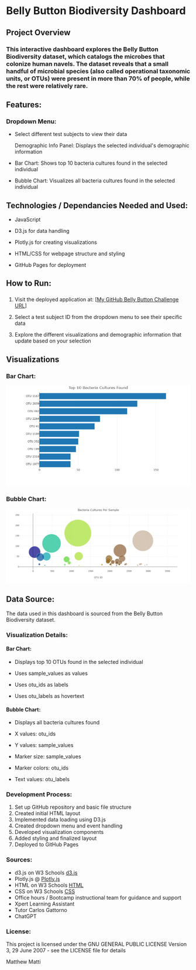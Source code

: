 # Belly Button Biodiversity Dashboard

## Project Overview
### This interactive dashboard explores the Belly Button Biodiversity dataset, which catalogs the microbes that colonize human navels. The dataset reveals that a small handful of microbial species (also called operational taxonomic units, or OTUs) were present in more than 70% of people, while the rest were relatively rare.

## Features:
### Dropdown Menu: 
* Select different test subjects to view their data

  Demographic Info Panel: Displays the selected individual's demographic information

* Bar Chart: Shows top 10 bacteria cultures found in the selected individual

* Bubble Chart: Visualizes all bacteria cultures found in the selected individual

## Technologies / Dependancies Needed and Used:
* JavaScript

* D3.js for data handling

* Plotly.js for creating visualizations

* HTML/CSS for webpage structure and styling

* GitHub Pages for deployment

## How to Run:
###
1. Visit the deployed application at: [[My GitHub Belly Button Challenge URL](https://github.com/realmattimatt/belly-button-challenge.git)]

2. Select a test subject ID from the dropdown menu to see their specific data

3. Explore the different visualizations and demographic information that update based on your selection


## Visualizations
### Bar Chart:
![Top 10 Bacteria Cultures](images/bar_chart.png)

### Bubble Chart:
![Bacteria Cultures Per Sample](images/bubble_chart.png)


## Data Source:
The data used in this dashboard is sourced from the Belly Button Biodiversity dataset.


### Visualization Details:
#### Bar Chart:

* Displays top 10 OTUs found in the selected
individual

* Uses sample_values as values

* Uses otu_ids as labels

* Uses otu_labels as hovertext

#### Bubble Chart:
* Displays all bacteria cultures found

* X values: otu_ids

* Y values: sample_values

* Marker size: sample_values

* Marker colors: otu_ids

* Text values: otu_labels

### Development Process:
1. Set up GitHub repository and basic file structure
2. Created initial HTML layout
3. Implemented data loading using D3.js
4. Created dropdown menu and event handling
5. Developed visualization components
6. Added styling and finalized layout
7. Deployed to GitHub Pages
   

### Sources:

* d3.js on W3 Schools [d3.js](https://www.w3schools.com/js/js_graphics_d3js.asp)
* Plotly.js @ [Plotly.js](https://plotly.com/javascript/)
* HTML on W3 Schools [HTML](https://www.w3schools.com/html/)
* CSS on W3 Schools [CSS](https://www.w3schools.com/css/)
* Office hours / Bootcamp instructional team for guidance and support
* Xpert Learning Assistant
* Tutor Carlos Gattorno
* ChatGPT

### License:
This project is licensed under the GNU GENERAL PUBLIC LICENSE Version 3, 29 June 2007 - see the LICENSE file for details

Matthew Matti



 